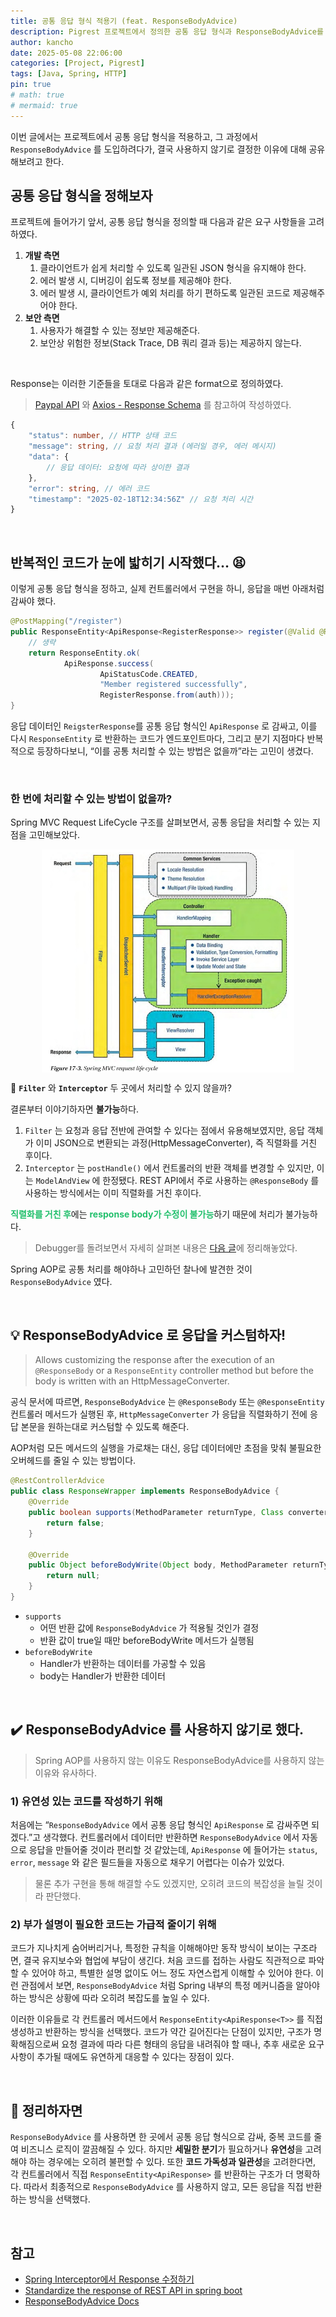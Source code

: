 ```yaml
---
title: 공통 응답 형식 적용기 (feat. ResponseBodyAdvice)
description: Pigrest 프로젝트에서 정의한 공통 응답 형식과 ResponseBodyAdvice를 적용하지 않은 이유
author: kancho
date: 2025-05-08 22:06:00
categories: [Project, Pigrest]
tags: [Java, Spring, HTTP]
pin: true
# math: true
# mermaid: true
---
```

이번 글에서는 프로젝트에서 공통 응답 형식을 적용하고, 그 과정에서 `ResponseBodyAdvice` 를 도입하려다가, 결국 사용하지 않기로 결정한 이유에 대해 공유해보려고 한다.

## **공통 응답 형식**을 정해보자
프로젝트에 들어가기 앞서, 공통 응답 형식을 정의할 때 다음과 같은 요구 사항들을 고려하였다.

1. **개발 측면**
	1. 클라이언트가 쉽게 처리할 수 있도록 일관된 JSON 형식을 유지해야 한다.
	2. 에러 발생 시, 디버깅이 쉽도록 정보를 제공해야 한다.
	3. 에러 발생 시, 클라이언트가 예외 처리를 하기 편하도록 일관된 코드로 제공해주어야 한다.
2. **보안 측면**
	1. 사용자가 해결할 수 있는 정보만 제공해준다.
	2. 보안상 위험한 정보(Stack Trace, DB 쿼리 결과 등)는 제공하지 않는다.

<br/>

Response는 이러한 기준들을 토대로 다음과 같은 format으로 정의하였다.


> [Paypal API](https://developer.paypal.com/api/rest/responses/) 와 [Axios - Response Schema](https://axios-http.com/docs/res_schema) 를 참고하여 작성하였다.

```typescript
{
	"status": number, // HTTP 상태 코드
	"message": string, // 요청 처리 결과 (에러일 경우, 에러 메시지)
	"data": {
		// 응답 데이터: 요청에 따라 상이한 결과
	},
	"error": string, // 에러 코드
	"timestamp": "2025-02-18T12:34:56Z" // 요청 처리 시간
}
```


<br/>

## **반복적인 코드**가 눈에 밟히기 시작했다… 😫
이렇게 공통 응답 형식을 정하고, 실제 컨트롤러에서 구현을 하니, 응답을 매번 아래처럼 감싸야 했다.

```java
@PostMapping("/register")  
public ResponseEntity<ApiResponse<RegisterResponse>> register(@Valid @RequestBody RegisterRequest request) {  
	// 생략
    return ResponseEntity.ok(  
            ApiResponse.success(  
                    ApiStatusCode.CREATED,  
                    "Member registered successfully",  
                    RegisterResponse.from(auth)));  
}
```

응답 데이터인 `ReigsterResponse`를 공통 응답 형식인 `ApiResponse` 로 감싸고, 이를 다시 `ResponseEntity` 로 반환하는 코드가 엔드포인트마다, 그리고 분기 지점마다 반복적으로 등장하다보니, “이를 공통 처리할 수 있는 방법은 없을까”라는 고민이 생겼다.

<br/>

### **한 번에 처리**할 수 있는 방법이 없을까?
Spring MVC Request LifeCycle 구조를 살펴보면서, 공통 응답을 처리할 수 있는 지점을 고민해보았다.

<img src="../assets/img/posts/spring-mvc-request-life-cycle.jpg" style="display: block; margin: 0 auto; width: 80%" />

🤔 **`Filter`** 와 **`Interceptor`** 두 곳에서 처리할 수 있지 않을까?

결론부터 이야기하자면 **불가능**하다.

1. `Filter` 는 요청과 응답 전반에 관여할 수 있다는 점에서 유용해보였지만, 응답 객체가 이미 JSON으로 변환되는 과정(HttpMessageConverter), 즉 직렬화를 거친 후이다.
2. `Interceptor` 는 `postHandle()` 에서 컨트롤러의 반환 객체를 변경할 수 있지만, 이는 `ModelAndView` 에 한정됐다. REST API에서 주로 사용하는 `@ResponseBody` 를 사용하는 방식에서는 이미 직렬화를 거친 후이다.

<span style='color:#20bf6b'>**직렬화를 거친 후**</span>에는 <span style='color:#20bf6b'>**response body가 수정이 불가능**</span>하기 때문에 처리가 불가능하다.

> Debugger를 돌려보면서 자세히 살펴본 내용은 [다음 글](https://kanchoeun.github.io/posts/Filter%EC%99%80-Interceptor%EC%97%90%EC%84%9C-Response-Body-%EA%B1%B4%EB%93%9C%EB%A0%A4%EB%B3%B4%EA%B8%B0/)에 정리해놓았다.

Spring AOP로 공통 처리를 해야하나 고민하던 찰나에 발견한 것이 `ResponseBodyAdvice` 였다.


<br/>

## 💡 **ResponseBodyAdvice** 로 응답을 커스텀하자!
> Allows customizing the response after the execution of an `@ResponseBody` or a `ResponseEntity` controller method but before the body is written with an HttpMessageConverter.

공식 문서에 따르면, `ResponseBodyAdvice` 는 `@ResponseBody` 또는 `@ResponseEntity` 컨트롤러 메서드가 실행된 후, `HttpMessageConverter` 가 응답을 직렬화하기 전에 응답 본문을 원하는대로 커스텀할 수 있도록 해준다.

AOP처럼 모든 메서드의 실행을 가로채는 대신, 응답 데이터에만 초점을 맞춰 불필요한 오버헤드를 줄일 수 있는 방법이다.

```java
@RestControllerAdvice  
public class ResponseWrapper implements ResponseBodyAdvice {  
    @Override  
    public boolean supports(MethodParameter returnType, Class converterType) {  
        return false;  
    }  
  
    @Override  
    public Object beforeBodyWrite(Object body, MethodParameter returnType, MediaType selectedContentType, Class selectedConverterType, ServerHttpRequest request, ServerHttpResponse response) {  
        return null;  
    }  
}
```

- `supports`
	- 어떤 반환 값에 `ResponseBodyAdvice` 가 적용될 것인가 결정
	- 반환 값이 true일 때만 beforeBodyWrite 메서드가 실행됨
- `beforeBodyWrite`
	- Handler가 반환하는 데이터를 가공할 수 있음
	- body는 Handler가 반환한 데이터

<br/>

## ✔️ ResponseBodyAdvice 를 사용하지 않기로 했다.
> Spring AOP를 사용하지 않는 이유도 ResponseBodyAdvice를 사용하지 않는 이유와 유사하다.

### 1) 유연성 있는 코드를 작성하기 위해
처음에는 “`ResponseBodyAdvice` 에서 공통 응답 형식인 `ApiResponse` 로 감싸주면 되겠다.”고 생각했다. 컨트롤러에서 데이터만 반환하면 `ResponseBodyAdvice` 에서 자동으로 응답을 만들어줄 것이라 편리할 것 같았는데, `ApiResponse` 에 들어가는 `status`, `error`, `message` 와 같은 필드들을 자동으로 채우기 어렵다는 이슈가 있었다.

> 물론 추가 구현을 통해 해결할 수도 있겠지만, 오히려 코드의 복잡성을 늘릴 것이라 판단했다.


### 2) 부가 설명이 필요한 코드는 가급적 줄이기 위해
코드가 지나치게 숨어버리거나, 특정한 규칙을 이해해야만 동작 방식이 보이는 구조라면, 결국 유지보수와 협업에 부담이 생긴다. 처음 코드를 접하는 사람도 직관적으로 파악할 수 있어야 하고, 특별한 설명 없이도 어느 정도 자연스럽게 이해할 수 있어야 한다. 이런 관점에서 보면, `ResponseBodyAdvice` 처럼 Spring 내부의 특정 메커니즘을 알아야 하는 방식은 상황에 따라 오히려 복잡도를 높일 수 있다.

이러한 이유들로 각 컨트롤러 메서드에서 `ResponseEntity<ApiResponse<T>>` 를 직접 생성하고 반환하는 방식을 선택했다. 코드가 약간 길어진다는 단점이 있지만, 구조가 명확해짐으로써 요청 결과에 따라 다른 형태의 응답을 내려줘야 할 때나, 추후 새로운 요구사항이 추가될 때에도 유연하게 대응할 수 있다는 장점이 있다.

<br/>

## 👏 정리하자면
`ResponseBodyAdvice` 를 사용하면 한 곳에서 공통 응답 형식으로 감싸, 중복 코드를 줄여 비즈니스 로직이 깔끔해질 수 있다. 하지만 **세밀한 분기**가 필요하거나 **유연성**을 고려해야 하는 경우에는 오히려 불편할 수 있다. 또한 **코드 가독성과 일관성**을 고려한다면, 각 컨트롤러에서 직접 `ResponseEntity<ApiResponse>` 를 반환하는 구조가 더 명확하다. 따라서 최종적으로 `ResponseBodyAdvice` 를 사용하지 않고, 모든 응답을 직접 반환하는 방식을 선택했다.

<br/>

## 참고
- [Spring Interceptor에서 Response 수정하기](https://medium.com/sjk5766/spring-interceptor%EC%97%90%EC%84%9C-response-%EC%88%98%EC%A0%95%ED%95%98%EA%B8%B0-5b6ea3a5a270)
- [Standardize the response of REST API in spring boot](https://ashrithgn.medium.com/standardising-the-response-of-rest-api-in-spring-boot-spring-boots-responsebodyadvice-41e365ae89b)
- [ResponseBodyAdvice Docs](https://docs.spring.io/spring-framework/docs/current/javadoc-api/org/springframework/web/servlet/mvc/method/annotation/ResponseBodyAdvice.html)

